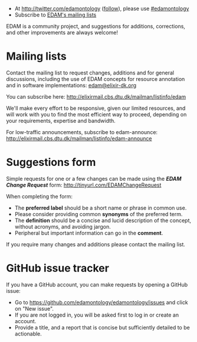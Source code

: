 


 - At http://twitter.com/edamontology ([follow](https://twitter.com/intent/follow?original_referer=https%3A%2F%2Fgithub.com%2Fedamontology%2Fedamontology&region=follow_link&screen_name=edamontology&tw_p=followbutton)), please use [#edamontology](https://twitter.com/search?q=%23edamontology)
 - Subscribe to [EDAM's mailing lists](#mailinglists)

EDAM is a community project, and suggestions for additions, corrections, and other improvements are always welcome! 


# <a name="mailinglists"></a>Mailing lists
Contact the mailing list to request changes, additions and for general discussions, including the use of EDAM concepts for resource annotation and in software implementations:
edam@elixir-dk.org

You can subscribe here:
http://elixirmail.cbs.dtu.dk/mailman/listinfo/edam

We'll make every effort to be responsive, given our limited resources, and will work with you to find the most efficient way to proceed, depending on your requirements, expertise and bandwidth.  

For low-traffic announcements, subscribe to edam-announce:
http://elixirmail.cbs.dtu.dk/mailman/listinfo/edam-announce


# Suggestions form
Simple requests for one or a few changes can be made using the _**EDAM Change Request**_ form:
http://tinyurl.com/EDAMChangeRequest 

When completing the form:
- The **preferred label** should be a short name or phrase in common use.
- Please consider providing common **synonyms** of the preferred term.
- The **definition** should be a concise and lucid description of the concept, without acronyms, and avoiding jargon.
- Peripheral but important information can go in the **comment**.

If you require many changes and additions please contact the mailing list.


# GitHub issue tracker
If you have a GitHub account, you can make requests by opening a GitHub issue:
- Go to https://github.com/edamontology/edamontology/issues and click on "New issue".
- If you are not logged in, you will be asked first to log in or create an account.
- Provide a title, and a report that is concise but sufficiently detailed to be actionable.

